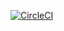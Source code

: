 
[![CircleCI](https://circleci.com/gh/RedisTimeSeries/prometheus-redistimeseries-adapter/tree/master.svg?style=svg)](https://circleci.com/gh/RedisTimeSeries/prometheus-redistimeseries-adapter/tree/master)
